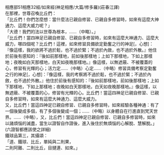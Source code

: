 相應部51相應32經/如來經(神足相應/大篇/修多羅)(莊春江譯)  
在那裡，世尊召喚比丘們：  
「比丘們！你們怎麼想：當什麼法已親自修習、已親自多修習時，如來有這麼大神通力、這麼大威力呢？」  
「大德！我們的法以世尊為根本，……（中略）。」  
「比丘們！當四神足已親自修習、已親自多修習時，如來有這麼大神通力、這麼大威力，哪四個呢？比丘們！這裡，如來修習具備欲定勤奮之行的神足[，心想]：『像這樣，我的欲將不過於鬆，也不過於緊；不過於內斂，也不過於外散。』他住於前後有感知的：『後如前那樣地，前如後那樣地；上如下那樣地，下如上那樣地；夜晚如白天那樣地，白天如夜晚那樣地。』像這樣，以無遮蔽、不被覆蓋的心，修習有光輝的心；活力定……（中略）心定……（中略）修習具備考察定勤奮之行的神足[，心想]：『像這樣，我的考察將不過於鬆，也不過於緊；不過於內斂，也不過於外散。』他住於前後有感知的：『後如前那樣地，前如後那樣地；上如下那樣地，下如上那樣地；夜晚如白天那樣地，白天如夜晚那樣地。』像這樣，以無遮蔽、不被覆蓋的心，修習有光輝的心。比丘們！當這四神足已親自修習、已親自多修習時，如來有這麼大神通力、這麼大威力。  
又，比丘們！當這四神足已親自修習、已親自多修習時，如來經驗各種神通：有了一個後變成多個，有了多個後變成一個；……（中略）以身體自在行進直到梵天世界。……（中略），又，比丘們！當這四神足已親自修習、已親自多修習時，如來以諸煩惱的滅盡，當生以證智自作證後，進入後住於無煩惱的心解脫、慧解脫。」  
(六證智都應該使之詳細)  
鐵球品第三，其攝頌：  
「道、鐵球、比丘，單純與二則果，  
二則阿難、二則比丘，目揵連、如來。」  
  
  
